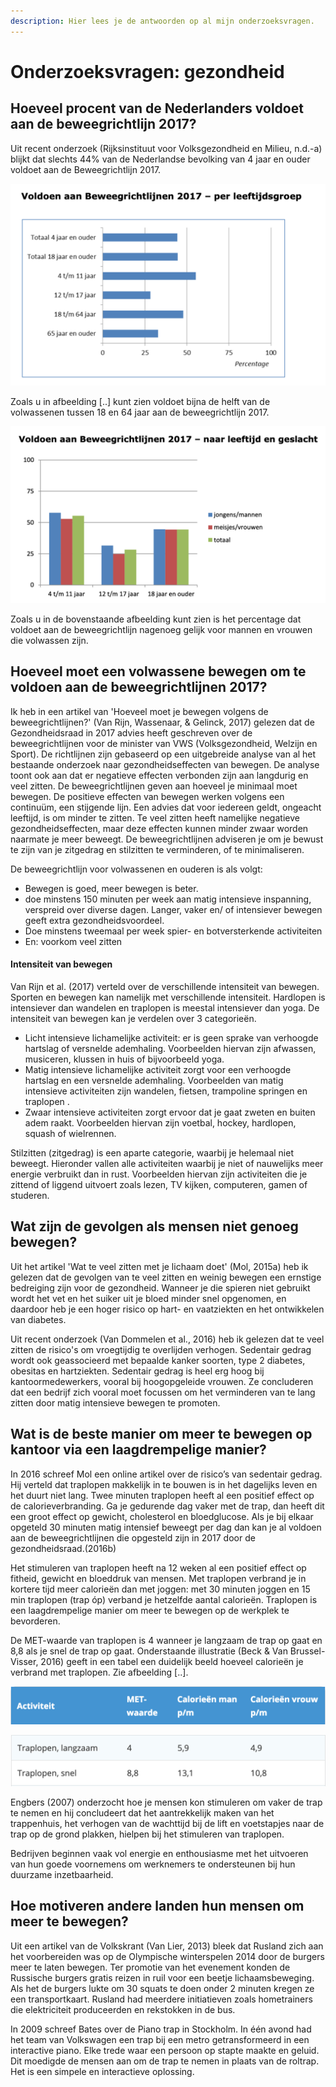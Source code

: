 ```yaml
---
description: Hier lees je de antwoorden op al mijn onderzoeksvragen.
---
```


# Onderzoeksvragen: gezondheid

## Hoeveel procent van de Nederlanders voldoet aan de beweegrichtlijn 2017?

Uit recent onderzoek \(Rijksinstituut voor Volksgezondheid en Milieu, n.d.-a\) blijkt dat slechts 44% van de Nederlandse bevolking van 4 jaar en ouder voldoet aan de Beweegrichtlijn 2017.

![Afbeelding 24](../../.gitbook/assets/grafiek_beweegroichtlijn-2017.png)

Zoals u in afbeelding \[..\] kunt zien voldoet bijna de helft van de volwassenen tussen 18 en 64 jaar aan de beweegrichtlijn 2017. 

![Afbeelding 25](../../.gitbook/assets/grafiek_beweegrichtlijn-2017-2.png)

Zoals u in de bovenstaande afbeelding kunt zien is het percentage dat voldoet aan de beweegrichtlijn nagenoeg gelijk voor mannen en vrouwen die volwassen zijn. 

## Hoeveel moet een volwassene bewegen om te voldoen aan de beweegrichtlijnen 2017?

Ik heb in een artikel van 'Hoeveel moet je bewegen volgens de beweegrichtlijnen?' \(Van Rijn, Wassenaar, & Gelinck, 2017\) gelezen dat de Gezondheidsraad in 2017 advies heeft geschreven over de beweegrichtlijnen voor de minister van VWS \(Volksgezondheid, Welzijn en Sport\). De richtlijnen zijn gebaseerd op een uitgebreide analyse van al het bestaande onderzoek naar gezondheidseffecten van bewegen. De analyse toont ook aan dat er negatieve effecten verbonden zijn aan langdurig en veel zitten. De beweegrichtlijnen geven aan hoeveel je minimaal moet bewegen. De positieve effecten van bewegen werken volgens een continuüm, een stijgende lijn. Een advies dat voor iedereen geldt, ongeacht leeftijd, is om minder te zitten. Te veel zitten heeft namelijke negatieve gezondheidseffecten, maar deze effecten kunnen minder zwaar worden naarmate je meer beweegt. De beweegrichtlijnen adviseren je om je bewust te zijn van je zitgedrag en stilzitten te verminderen, of te minimaliseren.

De beweegrichtlijn voor volwassenen en ouderen is als volgt:

* Bewegen is goed, meer bewegen is beter.
* doe minstens 150 minuten per week aan matig intensieve inspanning, verspreid over diverse dagen. Langer, vaker en/ of intensiever bewegen geeft extra gezondheidsvoordeel.
* Doe minstens tweemaal per week spier- en botversterkende activiteiten
* En: voorkom veel zitten

#### Intensiteit van bewegen

Van Rijn et al. \(2017\) verteld over de verschillende intensiteit van bewegen. Sporten en bewegen kan namelijk met verschillende intensiteit. Hardlopen is intensiever dan wandelen en traplopen is meestal intensiever dan yoga. De intensiteit van bewegen kan je verdelen over 3 categorieën.

* Licht intensieve lichamelijke activiteit: er is geen sprake van verhoogde hartslag of versnelde ademhaling. Voorbeelden hiervan zijn afwassen, musiceren, klussen in huis of bijvoorbeeld yoga.
* Matig intensieve lichamelijke activiteit zorgt voor een verhoogde hartslag en een versnelde ademhaling. Voorbeelden van matig intensieve activiteiten zijn wandelen, fietsen, trampoline springen en traplopen .
* Zwaar intensieve activiteiten zorgt ervoor dat je gaat zweten en buiten adem raakt. Voorbeelden hiervan zijn voetbal, hockey, hardlopen, squash of wielrennen.

Stilzitten \(zitgedrag\) is een aparte categorie, waarbij je helemaal niet beweegt. Hieronder vallen alle activiteiten waarbij je niet of nauwelijks meer energie verbruikt dan in rust. Voorbeelden hiervan zijn activiteiten die je zittend of liggend uitvoert zoals lezen, TV kijken, computeren, gamen of studeren.

## Wat zijn de gevolgen als mensen niet genoeg bewegen?

Uit het artikel 'Wat te veel zitten met je lichaam doet' \(Mol, 2015a\) heb ik gelezen dat de gevolgen van te veel zitten en weinig bewegen een ernstige bedreiging zijn voor de gezondheid. Wanneer je die spieren niet gebruikt wordt het vet en het suiker uit je bloed minder snel opgenomen, en daardoor heb je een hoger risico op hart- en vaatziekten en het ontwikkelen van diabetes.

Uit recent onderzoek \(Van Dommelen et al., 2016\) heb ik gelezen dat te veel zitten de risico's om vroegtijdig te overlijden verhogen. Sedentair gedrag wordt ook geassocieerd met bepaalde kanker soorten, type 2 diabetes, obesitas en hartziekten. Sedentair gedrag is heel erg hoog bij kantoormedewerkers, vooral bij hoogopgeleide vrouwen. Ze concluderen dat een bedrijf zich vooral moet focussen om het verminderen van te lang zitten door matig intensieve bewegen te promoten.

## Wat is de beste manier om meer te bewegen op kantoor via een laagdrempelige manier?

In 2016 schreef Mol een online artikel over de risico’s van sedentair gedrag. Hij verteld dat traplopen makkelijk in te bouwen is in het dagelijks leven en het duurt niet lang. Twee minuten traplopen heeft al een positief effect op de calorieverbranding. Ga je gedurende dag vaker met de trap, dan heeft dit een groot effect op gewicht, cholesterol en bloedglucose. Als je bij elkaar opgeteld 30 minuten matig intensief beweegt per dag dan kan je al voldoen aan de beweegrichtlijnen die opgesteld zijn in 2017 door de gezondheidsraad.\(2016b\)

Het stimuleren van traplopen heeft na 12 weken al een positief effect op fitheid, gewicht en bloeddruk van mensen. Met traplopen verbrand je in kortere tijd meer calorieën dan met joggen: met 30 minuten joggen en 15 min traplopen \(trap óp\) verband je hetzelfde aantal calorieën. Traplopen is een laagdrempelige manier om meer te bewegen op de werkplek te bevorderen.

De MET-waarde van traplopen is 4 wanneer je langzaam de trap op gaat en 8,8 als je snel de trap op gaat. Onderstaande illustratie \(Beck & Van Brussel-Visser, 2016\) geeft in een tabel een duidelijk beeld hoeveel calorieën je verbrand met traplopen. Zie afbeelding \[..\].

![](../../.gitbook/assets/met-waardes-1.png)

![Afbeelding 26](../../.gitbook/assets/met-waardes-2.png)

Engbers \(2007\) onderzocht hoe je mensen kon stimuleren om vaker de trap te nemen en hij concludeert dat het aantrekkelijk maken van het trappenhuis, het verhogen van de wachttijd bij de lift en voetstapjes naar de trap op de grond plakken, hielpen bij het stimuleren van traplopen.

Bedrijven beginnen vaak vol energie en enthousiasme met het uitvoeren van hun goede voornemens om werknemers te ondersteunen bij hun duurzame inzetbaarheid.

## Hoe motiveren andere landen hun mensen om meer te bewegen?

Uit een artikel van de Volkskrant \(Van Lier, 2013\) bleek dat Rusland zich aan het voorbereiden was op de Olympische winterspelen 2014 door de burgers meer te laten bewegen. Ter promotie van het evenement konden de Russische burgers gratis reizen in ruil voor een beetje lichaamsbeweging. Als het de burgers lukte om 30 squats te doen onder 2 minuten kregen ze een transportkaart. Rusland had meerdere initiatieven zoals hometrainers die elektriciteit produceerden en rekstokken in de bus.

In 2009 schreef Bates over de Piano trap in Stockholm. In één avond had het team van Volkswagen een trap bij een metro getransformeerd in een interactive piano. Elke trede waar een persoon op stapte maakte en geluid. Dit moedigde de mensen aan om de trap te nemen in plaats van de roltrap. Het is een simpele en interactieve oplossing. 

